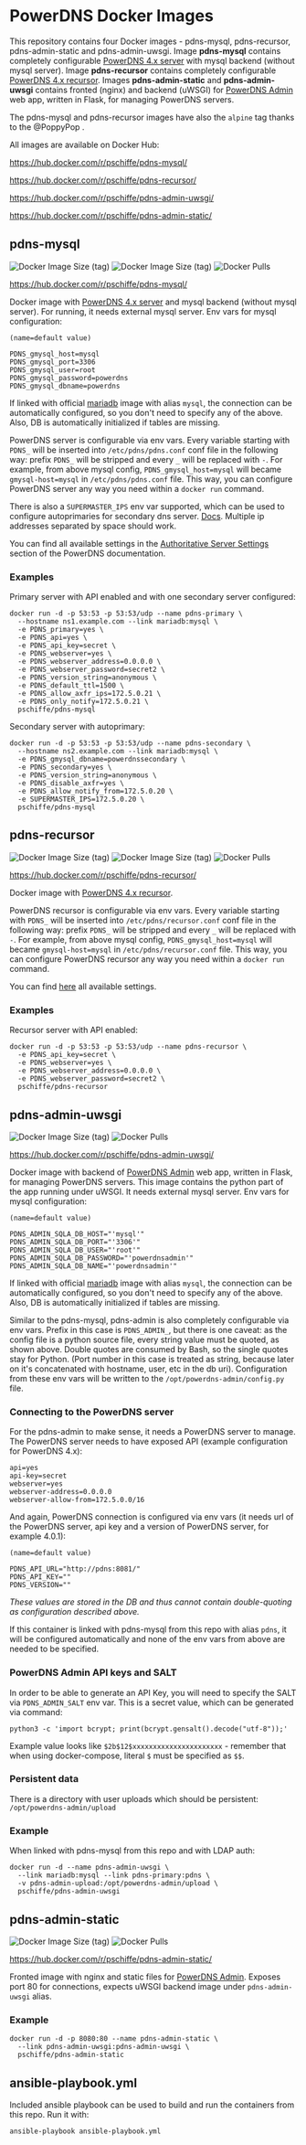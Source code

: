 # PowerDNS Docker Images

This repository contains four Docker images - pdns-mysql, pdns-recursor, pdns-admin-static and pdns-admin-uwsgi. Image **pdns-mysql** contains completely configurable [PowerDNS 4.x server](https://www.powerdns.com/) with mysql backend (without mysql server). Image **pdns-recursor** contains completely configurable [PowerDNS 4.x recursor](https://www.powerdns.com/). Images **pdns-admin-static** and **pdns-admin-uwsgi** contains fronted (nginx) and backend (uWSGI) for [PowerDNS Admin](https://github.com/PowerDNS-Admin/PowerDNS-Admin) web app, written in Flask, for managing PowerDNS servers.

The pdns-mysql and pdns-recursor images have also the `alpine` tag thanks to the @PoppyPop .

All images are available on Docker Hub:

https://hub.docker.com/r/pschiffe/pdns-mysql/

https://hub.docker.com/r/pschiffe/pdns-recursor/

https://hub.docker.com/r/pschiffe/pdns-admin-uwsgi/

https://hub.docker.com/r/pschiffe/pdns-admin-static/

## pdns-mysql

![Docker Image Size (tag)](https://img.shields.io/docker/image-size/pschiffe/pdns-mysql/latest?label=latest) ![Docker Image Size (tag)](https://img.shields.io/docker/image-size/pschiffe/pdns-mysql/alpine?label=alpine) ![Docker Pulls](https://img.shields.io/docker/pulls/pschiffe/pdns-mysql)

https://hub.docker.com/r/pschiffe/pdns-mysql/

Docker image with [PowerDNS 4.x server](https://www.powerdns.com/) and mysql backend (without mysql server). For running, it needs external mysql server. Env vars for mysql configuration:
```
(name=default value)

PDNS_gmysql_host=mysql
PDNS_gmysql_port=3306
PDNS_gmysql_user=root
PDNS_gmysql_password=powerdns
PDNS_gmysql_dbname=powerdns
```
If linked with official [mariadb](https://hub.docker.com/_/mariadb/) image with alias `mysql`, the connection can be automatically configured, so you don't need to specify any of the above. Also, DB is automatically initialized if tables are missing.

PowerDNS server is configurable via env vars. Every variable starting with `PDNS_` will be inserted into `/etc/pdns/pdns.conf` conf file in the following way: prefix `PDNS_` will be stripped and every `_` will be replaced with `-`. For example, from above mysql config, `PDNS_gmysql_host=mysql` will became `gmysql-host=mysql` in `/etc/pdns/pdns.conf` file. This way, you can configure PowerDNS server any way you need within a `docker run` command.

There is also a `SUPERMASTER_IPS` env var supported, which can be used to configure autoprimaries for secondary dns server. [Docs](https://doc.powerdns.com/authoritative/modes-of-operation.html#autoprimary-automatic-provisioning-of-secondaries). Multiple ip addresses separated by space should work.

You can find all available settings in the [Authoritative Server Settings](https://doc.powerdns.com/authoritative/settings.html) section of the PowerDNS documentation.

### Examples

Primary server with API enabled and with one secondary server configured:
```
docker run -d -p 53:53 -p 53:53/udp --name pdns-primary \
  --hostname ns1.example.com --link mariadb:mysql \
  -e PDNS_primary=yes \
  -e PDNS_api=yes \
  -e PDNS_api_key=secret \
  -e PDNS_webserver=yes \
  -e PDNS_webserver_address=0.0.0.0 \
  -e PDNS_webserver_password=secret2 \
  -e PDNS_version_string=anonymous \
  -e PDNS_default_ttl=1500 \
  -e PDNS_allow_axfr_ips=172.5.0.21 \
  -e PDNS_only_notify=172.5.0.21 \
  pschiffe/pdns-mysql
```

Secondary server with autoprimary:
```
docker run -d -p 53:53 -p 53:53/udp --name pdns-secondary \
  --hostname ns2.example.com --link mariadb:mysql \
  -e PDNS_gmysql_dbname=powerdnssecondary \
  -e PDNS_secondary=yes \
  -e PDNS_version_string=anonymous \
  -e PDNS_disable_axfr=yes \
  -e PDNS_allow_notify_from=172.5.0.20 \
  -e SUPERMASTER_IPS=172.5.0.20 \
  pschiffe/pdns-mysql
```

## pdns-recursor

![Docker Image Size (tag)](https://img.shields.io/docker/image-size/pschiffe/pdns-recursor/latest?label=latest) ![Docker Image Size (tag)](https://img.shields.io/docker/image-size/pschiffe/pdns-recursor/alpine?label=alpine) ![Docker Pulls](https://img.shields.io/docker/pulls/pschiffe/pdns-recursor)

https://hub.docker.com/r/pschiffe/pdns-recursor/

Docker image with [PowerDNS 4.x recursor](https://www.powerdns.com/).

PowerDNS recursor is configurable via env vars. Every variable starting with `PDNS_` will be inserted into `/etc/pdns/recursor.conf` conf file in the following way: prefix `PDNS_` will be stripped and every `_` will be replaced with `-`. For example, from above mysql config, `PDNS_gmysql_host=mysql` will became `gmysql-host=mysql` in `/etc/pdns/recursor.conf` file. This way, you can configure PowerDNS recursor any way you need within a `docker run` command.

You can find [here](https://doc.powerdns.com/md/recursor/settings/) all available settings.

### Examples

Recursor server with API enabled:
```
docker run -d -p 53:53 -p 53:53/udp --name pdns-recursor \
  -e PDNS_api_key=secret \
  -e PDNS_webserver=yes \
  -e PDNS_webserver_address=0.0.0.0 \
  -e PDNS_webserver_password=secret2 \
  pschiffe/pdns-recursor
```

## pdns-admin-uwsgi

![Docker Image Size (tag)](https://img.shields.io/docker/image-size/pschiffe/pdns-admin-uwsgi/latest?label=latest) ![Docker Pulls](https://img.shields.io/docker/pulls/pschiffe/pdns-admin-uwsgi)

https://hub.docker.com/r/pschiffe/pdns-admin-uwsgi/

Docker image with backend of [PowerDNS Admin](https://github.com/PowerDNS-Admin/PowerDNS-Admin) web app, written in Flask, for managing PowerDNS servers. This image contains the python part of the app running under uWSGI. It needs external mysql server. Env vars for mysql configuration:
```
(name=default value)

PDNS_ADMIN_SQLA_DB_HOST="'mysql'"
PDNS_ADMIN_SQLA_DB_PORT="'3306'"
PDNS_ADMIN_SQLA_DB_USER="'root'"
PDNS_ADMIN_SQLA_DB_PASSWORD="'powerdnsadmin'"
PDNS_ADMIN_SQLA_DB_NAME="'powerdnsadmin'"
```
If linked with official [mariadb](https://hub.docker.com/_/mariadb/) image with alias `mysql`, the connection can be automatically configured, so you don't need to specify any of the above. Also, DB is automatically initialized if tables are missing.

Similar to the pdns-mysql, pdns-admin is also completely configurable via env vars. Prefix in this case is `PDNS_ADMIN_`, but there is one caveat: as the config file is a python source file, every string value must be quoted, as shown above. Double quotes are consumed by Bash, so the single quotes stay for Python. (Port number in this case is treated as string, because later on it's concatenated with hostname, user, etc in the db uri). Configuration from these env vars will be written to the `/opt/powerdns-admin/config.py` file.

### Connecting to the PowerDNS server

For the pdns-admin to make sense, it needs a PowerDNS server to manage. The PowerDNS server needs to have exposed API (example configuration for PowerDNS 4.x):
```
api=yes
api-key=secret
webserver=yes
webserver-address=0.0.0.0
webserver-allow-from=172.5.0.0/16
```

And again, PowerDNS connection is configured via env vars (it needs url of the PowerDNS server, api key and a version of PowerDNS server, for example 4.0.1):
```
(name=default value)

PDNS_API_URL="http://pdns:8081/"
PDNS_API_KEY=""
PDNS_VERSION=""
```
*These values are stored in the DB and thus cannot contain double-quoting as configuration described above.*

If this container is linked with pdns-mysql from this repo with alias `pdns`, it will be configured automatically and none of the env vars from above are needed to be specified.

### PowerDNS Admin API keys and SALT

In order to be able to generate an API Key, you will need to specify the SALT via `PDNS_ADMIN_SALT` env var. This is a secret value, which can be generated via command:
```
python3 -c 'import bcrypt; print(bcrypt.gensalt().decode("utf-8"));'
```
Example value looks like `$2b$12$xxxxxxxxxxxxxxxxxxxxxx` - remember that when using docker-compose, literal `$` must be specified as `$$`.

### Persistent data

There is a directory with user uploads which should be persistent: `/opt/powerdns-admin/upload`

### Example

When linked with pdns-mysql from this repo and with LDAP auth:
```
docker run -d --name pdns-admin-uwsgi \
  --link mariadb:mysql --link pdns-primary:pdns \
  -v pdns-admin-upload:/opt/powerdns-admin/upload \
  pschiffe/pdns-admin-uwsgi
```

## pdns-admin-static

![Docker Image Size (tag)](https://img.shields.io/docker/image-size/pschiffe/pdns-admin-static/latest?label=latest) ![Docker Pulls](https://img.shields.io/docker/pulls/pschiffe/pdns-admin-static)

https://hub.docker.com/r/pschiffe/pdns-admin-static/

Fronted image with nginx and static files for [PowerDNS Admin](https://github.com/PowerDNS-Admin/PowerDNS-Admin). Exposes port 80 for connections, expects uWSGI backend image under `pdns-admin-uwsgi` alias.

### Example

```
docker run -d -p 8080:80 --name pdns-admin-static \
  --link pdns-admin-uwsgi:pdns-admin-uwsgi \
  pschiffe/pdns-admin-static
```

## ansible-playbook.yml

Included ansible playbook can be used to build and run the containers from this repo. Run it with:
```
ansible-playbook ansible-playbook.yml
```
